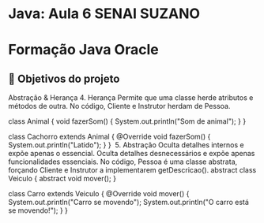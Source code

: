 # Java: Aula 6 SENAI SUZANO

# Formação Java Oracle 

## 🔨 Objetivos do projeto

Abstração & Herança
4. Herança
Permite que uma classe herde atributos e métodos de outra.
No código, Cliente e Instrutor herdam de Pessoa.

class Animal {
    void fazerSom() {
        System.out.println("Som de animal");
    }
}

class Cachorro extends Animal {
    @Override
    void fazerSom() {
        System.out.println("Latido");
    }
}
​
5. Abstração
Oculta detalhes internos e expõe apenas o essencial.
Oculta detalhes desnecessários e expõe apenas funcionalidades essenciais.
No código, Pessoa é uma classe abstrata, forçando Cliente e Instrutor a implementarem getDescricao().
abstract class Veiculo {
    abstract void mover();
}

class Carro extends Veiculo {
    @Override
    void mover() {
        System.out.println("Carro se movendo");
        System.out.println("O carro está se movendo!");
    }
}
